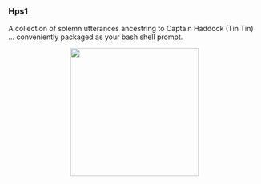 ### Hps1

A collection of solemn utterances ancestring to Captain Haddock (Tin Tin)  ... conveniently packaged as your bash shell prompt.



<p align="center">
  <img width="256" height="256" src="https://cdn001.tintin.com/public/tintin/img/static/captain-haddock/captain-haddock_v2.jpg">
</p>
